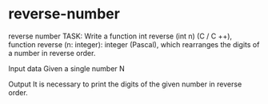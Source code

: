# reverse-number
reverse number
TASK:
Write a function int reverse (int n) (C / C ++), function reverse (n: integer): integer (Pascal), which rearranges the digits of a number in reverse order.

Input data
Given a single number N

Output
It is necessary to print the digits of the given number in reverse order.
